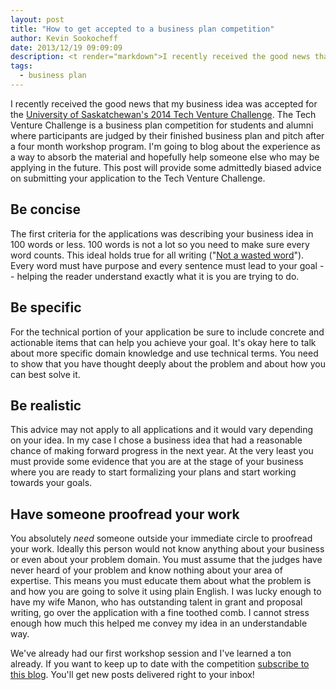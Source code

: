 ```yaml
---
layout: post
title: "How to get accepted to a business plan competition"
author: Kevin Sookocheff
date: 2013/12/19 09:09:09
description: <t render="markdown">I recently received the good news that my business idea was accepted for the [University of Saskatchewan's 2014 Tech Venture Challenge](http://www.usask.ca/research/ilo/business_plan.php). The Tech Venture Challenge is a business plan competition for students and alumni where participants are judged by their finished business plan and pitch after a four month workshop program. I'm going to blog about the experience as a way to absorb the material and hopefully help someone else who may be applying in the future. This post will provide some admittedly biased advice on submitting your application to the Tech Venture Challenge.</t>
tags: 
  - business plan
---
```


I recently received the good news that my business idea was accepted for the [University of Saskatchewan's 2014 Tech Venture Challenge](http://www.usask.ca/research/ilo/business_plan.php). The Tech Venture Challenge is a business plan competition for students and alumni where participants are judged by their finished business plan and pitch after a four month workshop program. I'm going to blog about the experience as a way to absorb the material and hopefully help someone else who may be applying in the future. This post will provide some admittedly biased advice on submitting your application to the Tech Venture Challenge. 

## Be concise

The first criteria for the applications was describing your business idea in 100 words or less. 100 words is not a lot so you need to make sure every word counts. This ideal holds true for all writing ("[Not a wasted word](https://www.goodreads.com/quotes/952396-not-a-wasted-word-this-has-been-a-main-point)"). Every word must have purpose and every sentence must lead to your goal -- helping the reader understand exactly what it is you are trying to do. 

## Be specific

For the technical portion of your application be sure to include concrete and actionable items that can help you achieve your goal. It's okay here to talk about more specific domain knowledge and use technical terms. You need to show that you have thought deeply about the problem and about how you can best solve it.

## Be realistic

This advice may not apply to all applications and it would vary depending on your idea. In my case I chose a business idea that had a reasonable chance of making forward progress in the next year. At the very least you must provide some evidence that you are at the stage of your business where you are ready to start formalizing your plans and start working towards your goals.

## Have someone proofread your work

You absolutely *need* someone outside your immediate circle to proofread your work. Ideally this person would not know anything about your business or even about your problem domain. You must assume that the judges have never heard of your problem and know nothing about your area of expertise. This means you must educate them about what the problem is and how you are going to solve it using plain English. I was lucky enough to have my wife Manon, who has outstanding talent in grant and proposal writing, go over the application with a fine toothed comb. I cannot stress enough how much this helped me convey my idea in an understandable way.



We've already had our first workshop session and I've learned a ton already. If you want to keep up to date with the competition [subscribe to this blog](http://kevinsookocheff.us3.list-manage2.com/subscribe?u=8b57d632b8677f07ca57dc9cb&id=ec7ddaa3ba). You'll get new posts delivered right to your inbox!
